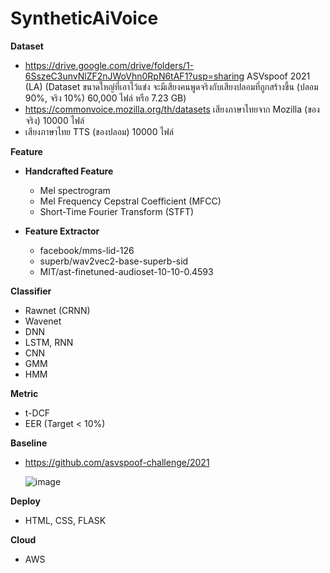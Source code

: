 # SyntheticAiVoice
**Dataset**
  - https://drive.google.com/drive/folders/1-6SszeC3unvNlZF2nJWoVhn0RpN6tAF1?usp=sharing ASVspoof 2021 (LA) (Dataset ขนาดใหญ่ที่เอาไว้แข่ง จะมีเสียงคนพูดจริงกับเสียงปลอมที่ถูกสร้างขึ้น (ปลอม 90%, จริง 10%) 60,000 ไฟล์ หรือ 7.23 GB)
  - https://commonvoice.mozilla.org/th/datasets เสียงภาษาไทยจาก Mozilla (ของจริง) 10000 ไฟล์
  - เสียงภาษาไทย TTS (ของปลอม) 10000 ไฟล์

**Feature**

  - **Handcrafted Feature**
    - Mel spectrogram
    - Mel Frequency Cepstral Coefficient (MFCC)
    - Short-Time Fourier Transform (STFT)

  - **Feature Extractor**
    - facebook/mms-lid-126
    - superb/wav2vec2-base-superb-sid
    - MIT/ast-finetuned-audioset-10-10-0.4593


    
**Classifier**

  - Rawnet (CRNN)
  - Wavenet
  - DNN
  - LSTM, RNN
  - CNN
  - GMM
  - HMM

**Metric**
  - t-DCF
  - EER (Target < 10%)

**Baseline**
  - https://github.com/asvspoof-challenge/2021
    
    ![image](https://github.com/TakdanaiG/SyntheticAiVoice/assets/112264938/ac0a47b2-ce93-4e3e-834e-888c3757f179)


**Deploy** 
  - HTML, CSS, FLASK

**Cloud**
  - AWS
